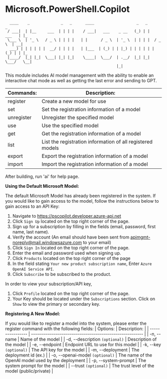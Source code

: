 # Microsoft.PowerShell.Copilot
```
  ____    _              _   _      ____                   _   _           _
 / ___|  | |__     ___  | | | |    / ___|   ___    _ __   (_) | |   ___   | |_
 \___ \  | '_ \   / _ \ | | | |   | |      / _ \  | '_ \  | | | |  / _ \  | __|
  ___) | | | | | |  __/ | | | |   | |___  | (_) | | |_) | | | | | | (_) | | |_
 |____/  |_| |_|  \___| |_| |_|    \____|  \___/  | .__/  |_| |_|  \___/   \__|
                                                  |_|
```

This module includes AI model management with the ability to enable an interactive chat mode as well as getting the last error and sending to GPT. 

| Commands:  | Description:                                              |
| ---------- | --------------------------------------------------------  |
| register   | Create a new model for use                                |
| set        | Set the registration information of a model               |
| unregister | Unregister the specified model                            |
| use        | Use the specified model                                   |
| get        | Get the registration information of a model               |
| list       | List the registration information of all registered models|
| export     | Export the registration information of a model            |
| import     | Import the registration information of a model            |

After building, run 'ai' for help page.

**Using the Default Microsoft Model:**

The default Microsoft Model has already been registered in the system. 
If you would like to gain access to the model, follow the instructions below to gain access to an API Key:
1.  Navigate to <https://pscopilot.developer.azure-api.net>
2.  Click `Sign Up` located on the top right corner of the page.
3.  Sign up for a subscription by filling in the fields (email, password,
    first name, last name).
4.  Verify the account (An email should have been sent from
    <apimgmt-noreply@mail.windowsazure.com> to your email)
5.  Click `Sign In` located on the top right corner of the page.
6.  Enter the email and password used when signing up.
7.  Click `Products` located on the top right corner of the page
8.  In the field stating `Your new product subscription name`, Enter
    `Azure OpenAI Service API`.
9.  Click `Subscribe` to be subscribed to the product.

In order to view your subscription/API key,
1.  Click `Profile` located on the top right corner of the page.
2.  Your Key should be located under the `Subscriptions`
    section. 
    Click on `Show` to view the primary or secondary key.

**Registering A New Model:**

If you would like to register a model into the system, please enter the register command with the following fields:
| Options:                        | Description:                                              |
| ----------------                | --------------------------------------------------------  |
| -n, --name                      | Name of the model                                         |
| -d, --description `(optional)`  | Description of the model                                  |
| -e, --endpoint                  | Endpoint URL to use for this model                        |
| -k, --key `(optional)`          | The API key for the model                                 |
| -m, --deployment                | The deployment id (ex.)                                   |
| -o, --openai-model `(optional)` | The name of the OpenAI model used by the deployment       |
| -p, --system-prompt             | The system prompt for the model                           |
| --trust `(optional)`            | The trust level of the model (public/private)             |
